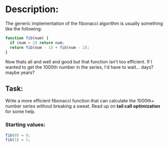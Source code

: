 # Description:
The generic implementation of the fibonacci algorithm is usually something like the following:
```javascript
function fib(num) {
  if (num < 2) return num;
  return fib(num - 1) + fib(num - 2);
}
```

Now thats all and well and good but that function isn't too efficient. If I wanted to get the 1000th number in the series, I'd have to wait... days? maybe years?

## Task:
Write a more efficient fibonacci function that can calculate the 1000th+ number series without breaking a sweat. Read up on **tail call optimization** for some help.

### Starting values:
```javascript
fib(0) = 0;
fib(1) = 1;
```